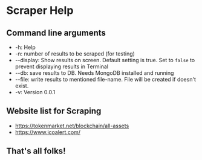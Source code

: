 
# Scraper Help

## Command line arguments

* -h: Help
* -n: number of results to be scraped (for testing)
* --display: Show results on screen. Default setting is true. Set to `false` to prevent displaying results in Terminal
* --db: save results to DB. Needs MongoDB installed and running
* --file: write results to mentioned file-name. File will be created if doesn't exist.
* -v: Version 0.0.1

## Website list for Scraping

- https://tokenmarket.net/blockchain/all-assets
- https://www.icoalert.com/

## That's all folks!
